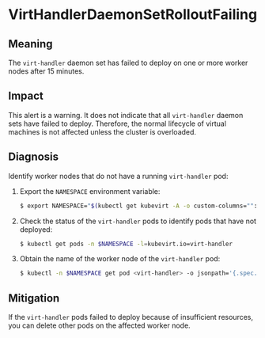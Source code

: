 # VirtHandlerDaemonSetRolloutFailing
<!-- Edited by apinnick, Nov 2022-->

## Meaning

The `virt-handler` daemon set has failed to deploy on one or more worker nodes
after 15 minutes.

## Impact

This alert is a warning. It does not indicate that all `virt-handler` daemon
sets have failed to deploy. Therefore, the normal lifecycle of virtual machines
is not affected unless the cluster is overloaded.

## Diagnosis

Identify worker nodes that do not have a running `virt-handler` pod:

1. Export the `NAMESPACE` environment variable:

   ```bash
   $ export NAMESPACE="$(kubectl get kubevirt -A -o custom-columns="":.metadata.namespace)"
   ```

2. Check the status of the `virt-handler` pods to identify pods that have not
deployed:

   ```bash
   $ kubectl get pods -n $NAMESPACE -l=kubevirt.io=virt-handler
   ```

3. Obtain the name of the worker node of the `virt-handler` pod:

   ```bash
   $ kubectl -n $NAMESPACE get pod <virt-handler> -o jsonpath='{.spec.nodeName}'
   ```

## Mitigation

If the `virt-handler` pods failed to deploy because of insufficient resources,
you can delete other pods on the affected worker node.
